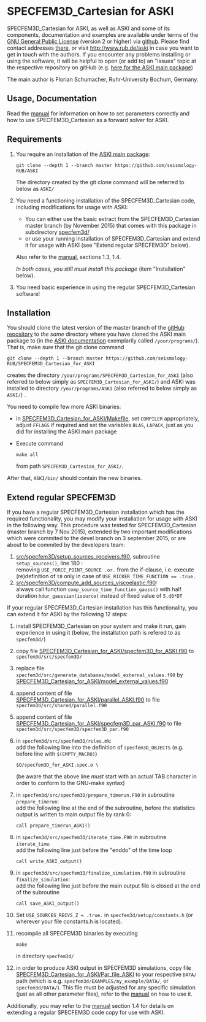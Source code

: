 # SPECFEM3D_Cartesian for ASKI

SPECFEM3D_Cartesian for ASKI, as well as ASKI and some of its components, 
documentation and examples are available under terms of the 
[GNU General Public License](https://github.com/seismology-RUB/ASKI/blob/master/LICENSE)
(version 2 or higher) via [github](https://github.com/seismology-RUB). 
Please find contact addresses [there](https://github.com/seismology-RUB), or visit 
http://www.rub.de/aski in case you want to get in touch with the authors. If you 
encounter any problems installing or using the software, it will be helpful to 
open (or add to) an "issues" topic at the respective repository on gitHub (e.g.
[here for the ASKI main package](https://github.com/seismology-RUB/ASKI/issues))

The main author is Florian Schumacher, Ruhr-University Bochum, Germany. 


## Usage, Documentation

Read the [manual](doc/SPECFEM3D_Cartesian_for_ASKI_manual.pdf) for information on 
how to set parameters correctly and how to use SPECFEM3D_Cartesian as a forward 
solver for ASKI. 


## Requirements

1. You require an installation of the [ASKI main package](https://github.com/seismology-RUB/ASKI):
   ```
   git clone --depth 1 --branch master https://github.com/seismology-RUB/ASKI
   ```
   
   The directory created by the git clone command will be referred to below as `ASKI/`
2. You need a functioning installation of the SPECFEM3D_Cartesian code, including 
   modifications for usage with ASKI:
   * You can either use the basic extract from the SPECFEM3D_Cartesian master branch
     (by November 2015) that comes with this package in subdirectory [specfem3d/](specfem3d/)
   * or use your running installation of SPECFEM3D_Cartesian and extend it for usage
     with ASKI (see "Extend regular SPECFEM3D" below).
     
   Also refer to the [manual](doc/SPECFEM3D_Cartesian_for_ASKI_manual.pdf), sections 1.3, 1.4.
   
   *In both cases, you still must install this package* (item "Installation" below).
       
3. You need basic experience in using the regular SPECFEM3D_Cartesian software!


## Installation

You should clone the latest version of the master branch of the 
[gitHub repository](https://github.com/seismology-RUB/SPECFEM3D_Cartesian_for_ASKI) 
to *the same* directory where you have cloned the ASKI main package to (in the 
[ASKI documentation](https://github.com/seismology-RUB/ASKI/blob/master/doc/ASKI_manual.pdf)
exemplarily called `/your/programs/`). That is, make sure that the git clone command
```
git clone --depth 1 --branch master https://github.com/seismology-RUB/SPECFEM3D_Cartesian_for_ASKI
```

creates the directory `/your/programs/SPECFEM3D_Cartesian_for_ASKI` (also referred to 
below simply as `SPECFEM3D_Cartesian_for_ASKI/`) and ASKI was installed to directory
`/your/programs/ASKI` (also referred to below simply as `ASKI/`) .

You need to compile few more ASKI binaries:
* in [SPECFEM3D_Cartesian_for_ASKI/Makefile](Makefile), set `COMPILER` appropriately, 
  adjust `FFLAGS` if required and set the variables `BLAS`, `LAPACK`, just as you did 
  for installing the ASKI main package
* Execute command
  ```
  make all
  ```
  
  from path `SPECFEM3D_Cartesian_for_ASKI/`.
  
After that, `ASKI/bin/` should contain the new binaries.


## Extend regular SPECFEM3D

If you have a regular SPECFEM3D_Cartesian installation which has the required 
functionality, you may modify your installation for usage with ASKI in the following way.
This procedure was tested for SPECFEM3D_Cartesian (master branch by 7 Nov 2015), extended by 
two important modifications which were commited to the devel branch on 3 september 2015, 
or are about to be commited by the developers team:

1. [src/specfem3D/setup_sources_receivers.f90](specfem3d/src/specfem3D/setup_sources_receivers.f90), 
   subroutine `setup_sources()`, line 180 :<br>
   removing `USE_FORCE_POINT_SOURCE .or.` from the if-clause, i.e. execute
   (re)definition of `t0` only in case of `USE_RICKER_TIME_FUNCTION == .true.`
2. [src/specfem3D/compute_add_sources_viscoelastic.f90](specfem3d/src/specfem3D/compute_add_sources_viscoelastic.f90):<br>
   always call function `comp_source_time_function_gauss()` with half duration `hdur_gaussian(isource)`
   instead of fixed value of `5.d0*DT`
   
If your regular SPECFEM3D_Cartesian installation has this functionality, you can 
extend it for ASKI by the following 12 steps:

1. install SPECFEM3D_Cartesian on your system and make it run, gain 
   experience in using it (below, the installation path is refered to as 
   `specfem3d/`)
2. copy file [SPECFEM3D_Cartesian_for_ASKI/specfem3D_for_ASKI.f90](specfem3D_for_ASKI.f90) to 
   `specfem3d/src/specfem3D/`
3. replace file `specfem3d/src/generate_databases/model_external_values.f90` by 
   [SPECFEM3D_Cartesian_for_ASKI/model_external_values.f90](model_external_values.f90)
4. append content of file [SPECFEM3D_Cartesian_for_ASKI/parallel_ASKI.f90](parallel_ASKI.f90) 
   to file `specfem3d/src/shared/parallel.f90`
5. append content of file [SPECFEM3D_Cartesian_for_ASKI/specfem3D_par_ASKI.f90](specfem3D_par_ASKI.f90)
   to file `specfem3d/src/specfem3D/specfem3D_par.f90`
6. in `specfem3d/src/specfem3D/rules.mk`:<br>
   add the following line into the definition of `specfem3D_OBJECTS` (e.g. before line with `$(EMPTY_MACRO)`)
   ```
   $O/specfem3D_for_ASKI.spec.o \
   ```
   
   (be aware that the above line *must* start with an actual TAB character in order to conform to the GNU-make syntax)
7. in `specfem3d/src/specfem3D/prepare_timerun.F90` in subroutine `prepare_timerun`:<br>
   add the following line at the end of the subroutine, before the statistics output is written to main output file by rank 0:
   ```
   call prepare_timerun_ASKI()
   ```
   
8. in `specfem3d/src/specfem3D/iterate_time.F90` in subroutine `iterate_time`: <br>
   add the following line just before the "enddo" of the time loop
   ```
   call write_ASKI_output()
   ```
   
9. in `specfem3d/src/specfem3D/finalize_simulation.f90` in subroutine `finalize_simulation`: <br>
   add the following line just before the main output file is closed at the end of the subroutine
   ```
   call save_ASKI_output()
   ```
   
10. Set `USE_SOURCES_RECVS_Z = .true.` in `specfem3d/setup/constants.h` (or wherever 
    your file constants.h is located).
11. recompile all SPECFEM3D binaries by executing
    ```
    make
    ```
    
    in directory `specfem3d/`
12. in order to produce ASKI output in SPECFEM3D simulations, copy file 
    [SPECFEM3D_Cartesian_for_ASKI/Par_file_ASKI](Par_file_ASKI) to your respective `DATA/` path
    (which is e.g. `specfem3d/EXAMPLES/my_example/DATA/`, or `specfem3d/DATA/`). This 
    file must be adjusted for any specific simulation (just as all other parameter files), 
    refer to the [manual](doc/SPECFEM3D_Cartesian_for_ASKI_manual.pdf) on how to use it.

Additionally, you may refer to the [manual](doc/SPECFEM3D_Cartesian_for_ASKI_manual.pdf)
section 1.4 for details on extending a regular SPECFEM3D code copy for use with ASKI.

